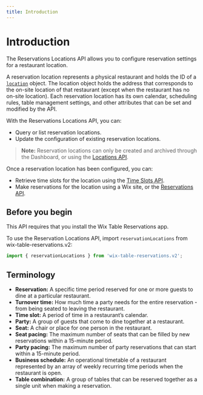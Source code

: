 ```yaml
---
title: Introduction
---
```


# Introduction

The Reservations Locations API allows you to configure reservation settings for a restaurant location. 

A reservation location represents a physical restaurant and holds the ID of a [`location`](https://www.wix.com/velo/reference/wix-business-tools-v2/locations/introduction) object. The location object holds the address that corresponds to the on-site location of that restaurant (except when the restaurant has no on-site location). Each reservation location has its own calendar, scheduling rules, table management settings, and other attributes that can be set and modified by the API.

With the Reservations Locations API, you can:
* Query or list reservation locations.
* Update the configuration of existing reservation locations.
  
>**Note:** Reservation locations can only be created and archived through the Dashboard, or using the [Locations API](https://www.wix.com/velo/reference/wix-business-tools-v2/locations/introduction).

Once a reservation location has been configured, you can:
* Retrieve time slots for the location using the [Time Slots API](https://www.wix.com/velo/reference/wix-table-reservations-v2/timeslots).
* Make reservations for the location using a Wix site, or the [Reservations API](https://www.wix.com/velo/reference/wix-table-reservations-v2/reservations).

## Before you begin
This API requires that you install the Wix Table Reservations app.

To use the Reservation Locations API, import `reservationLocations` from wix-table-reservations.v2:

```js
import { reservationLocations } from 'wix-table-reservations.v2';
```

## Terminology
* **Reservation:** A specific time period reserved for one or more guests to dine at a particular restaurant.
* **Turnover time:** How much time a party needs for the entire reservation - from being seated to leaving the restaurant.
* **Time slot:** A period of time in a restaurant’s calendar.
* **Party:** A group of guests that come to dine together at a restaurant.
* **Seat:** A chair or place for one person in the restaurant.
* **Seat pacing:** The maximum number of seats that can be filled by new reservations within a 15-minute period.
* **Party pacing:** The maximum number of party reservations that can start within a 15-minute period.
* **Business schedule:** An operational timetable of a restaurant represented by an array of weekly recurring time periods when the restaurant is open.
* **Table combination:** A group of tables that can be reserved together as a single unit when making a reservation.

